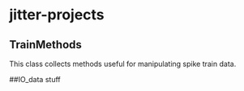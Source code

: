 # jitter-projects

## TrainMethods 
This class collects methods useful for manipulating spike train data.

##IO_data
stuff
